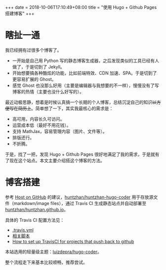 +++
date = 2018-10-06T17:10:49+08:00
title = "使用 Hugo + Github Pages 搭建博客"
+++

# 瞎扯一通

我已经拥有过很多个博客了。

* 一开始是自己用 Python 写的静态博客生成器，之后发现类似的工具已经有人做了，于是切到了  Jekyll。
* 开始想要搞各种酷炫的功能，比如前端特效、CDN 加速、SPA。于是切到了更容易扩展的 Ghost。
* 感觉 Ghost 也没那么好用（主要是编辑器与我想要的不一样），慢慢没有了写博客的热情（主要也没什么好写的）。

最近动极思静，想着是时候认真搞一个长期的个人博客，总结沉淀自己的知识~~以方便写在简历上~~。简单想了一下，其实我最核心的需求是：

* 高可用，内容长久可访问。
* 运营成本低（最好不用花钱）。
* 支持 MathJax，容易管理内容（图片、文件等）。
* 排版还行。
* 不折腾。

于是，找了一把，发现 Hugo + Github Pages 很好地满足了我的需求，于是就有了现在这个站点。本文主要介绍搭这个博客的方法。

# 博客搭建

参考 [Host on GitHub](https://gohugo.io/hosting-and-deployment/hosting-on-github/) 的建议，[huntzhan/huntzhan-hugo-coder](https://github.com/huntzhan/huntzhan-hugo-coder) 用于存放源文件（markdown/image files），通过 Travis CI 生成静态站点并自动部署至 [huntzhan/huntzhan.github.io](https://github.com/huntzhan/huntzhan.github.io)。

具体的 Travis CI 配置方法见：

* [.travis.yml](https://github.com/huntzhan/huntzhan-hugo-coder/blob/master/.travis.yml)
* [相关脚本](https://github.com/huntzhan/huntzhan-hugo-coder/tree/master/.travis)
* [How to set up TravisCI for projects that push back to github](https://gist.github.com/willprice/e07efd73fb7f13f917ea)

本站选用的轻量级主题：[luizdepra/hugo-coder](https://github.com/luizdepra/hugo-coder)。

整个流程走下来基本比较顺畅，推荐尝试。